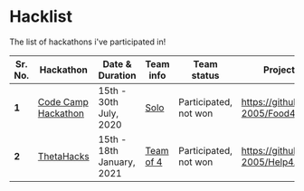 # Hacklist

The list of hackathons i've participated in!

| Sr. No. | Hackathon                                                    | Date & Duration           | Team info                                                   | Team status           | Project Source                         |
| ------- | ------------------------------------------------------------ | ------------------------- | ----------------------------------------------------------- | --------------------- | -------------------------------------- |
| **1**   | [Code Camp Hackathon](https://codecamphackathon.netlify.app) | 15th - 30th July, 2020    | [Solo](https://codecamphackathon.netlify.app/TheJuniorDev/) | Participated, not won | https://github.com/Nalin-2005/Food4All |
| **2**   | [ThetaHacks](https://thetahacks.tech)                        | 15th - 18th January, 2021 | [Team of 4](http://help4all.herokuapp.com/team)             | Participated, not won | https://github.com/Nalin-2005/Help4All |